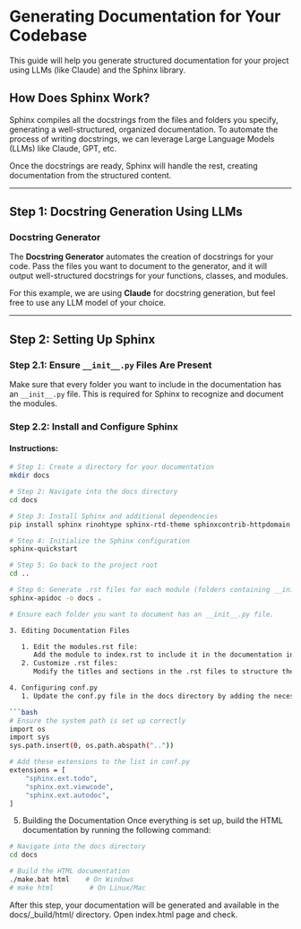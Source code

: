 # Generating Documentation for Your Codebase

This guide will help you generate structured documentation for your project using LLMs (like Claude) and the Sphinx library.

## How Does Sphinx Work?

Sphinx compiles all the docstrings from the files and folders you specify, generating a well-structured, organized documentation. To automate the process of writing docstrings, we can leverage Large Language Models (LLMs) like Claude, GPT, etc.

Once the docstrings are ready, Sphinx will handle the rest, creating documentation from the structured content.

---

## Step 1: Docstring Generation Using LLMs

### **Docstring Generator**

The **Docstring Generator** automates the creation of docstrings for your code. Pass the files you want to document to the generator, and it will output well-structured docstrings for your functions, classes, and modules.

For this example, we are using **Claude** for docstring generation, but feel free to use any LLM model of your choice.

---

## Step 2: Setting Up Sphinx

### Step 2.1: Ensure `__init__.py` Files Are Present

Make sure that every folder you want to include in the documentation has an `__init__.py` file. This is required for Sphinx to recognize and document the modules.

### Step 2.2: Install and Configure Sphinx

#### Instructions:

````bash
# Step 1: Create a directory for your documentation
mkdir docs

# Step 2: Navigate into the docs directory
cd docs

# Step 3: Install Sphinx and additional dependencies
pip install sphinx rinohtype sphinx-rtd-theme sphinxcontrib-httpdomain

# Step 4: Initialize the Sphinx configuration
sphinx-quickstart

# Step 5: Go back to the project root
cd ..

# Step 6: Generate .rst files for each module (folders containing __init__.py files)
sphinx-apidoc -o docs .

# Ensure each folder you want to document has an __init__.py file.

3. Editing Documentation Files

   1. Edit the modules.rst file:
      Add the module to index.rst to include it in the documentation index.
   2. Customize .rst files:
      Modify the titles and sections in the .rst files to structure the documentation to your liking.

4. Configuring conf.py
   1. Update the conf.py file in the docs directory by adding the necessary extensions:

```bash
# Ensure the system path is set up correctly
import os
import sys
sys.path.insert(0, os.path.abspath(".."))

# Add these extensions to the list in conf.py
extensions = [
    "sphinx.ext.todo",
    "sphinx.ext.viewcode",
    "sphinx.ext.autodoc",
]
````

5. Building the Documentation
   Once everything is set up, build the HTML documentation by running the following command:

```bash
# Navigate into the docs directory
cd docs

# Build the HTML documentation
./make.bat html    # On Windows
# make html         # On Linux/Mac

```

After this step, your documentation will be generated and available in the docs/\_build/html/ directory.
Open index.html page and check.

